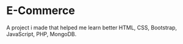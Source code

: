 # E-Commerce

A project i made that helped me learn better HTML, CSS, Bootstrap, JavaScript, PHP, MongoDB.
